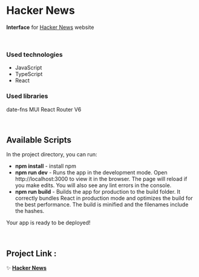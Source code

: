 # Hacker News
**Interface** for [Hacker News](https://news.ycombinator.com/news) website

<br>

### Used technologies
- JavaScript 
- TypeScript 
- React 

### Used libraries
date-fns MUI React Router V6

<br>

## Available Scripts
In the project directory, you can run:

* **npm install** - install npm
* **npm run dev** - Runs the app in the development mode.
Open http://localhost:3000 to view it in the browser.
The page will reload if you make edits.
You will also see any lint errors in the console.
* **npm run build** - Builds the app for production to the build folder.
It correctly bundles React in production mode and optimizes the build for the best performance. The build is minified and the filenames include the hashes.

Your app is ready to be deployed!

<br>

## Project Link :
✨ **[Hacker News](https://master--deft-pasca-8dd828.netlify.app/)**
